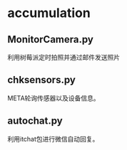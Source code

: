 # accumulation

## MonitorCamera.py
利用树莓派定时拍照并通过邮件发送照片

## chksensors.py
META轮询传感器以及设备信息。

## autochat.py
利用itchat包进行微信自动回复。

